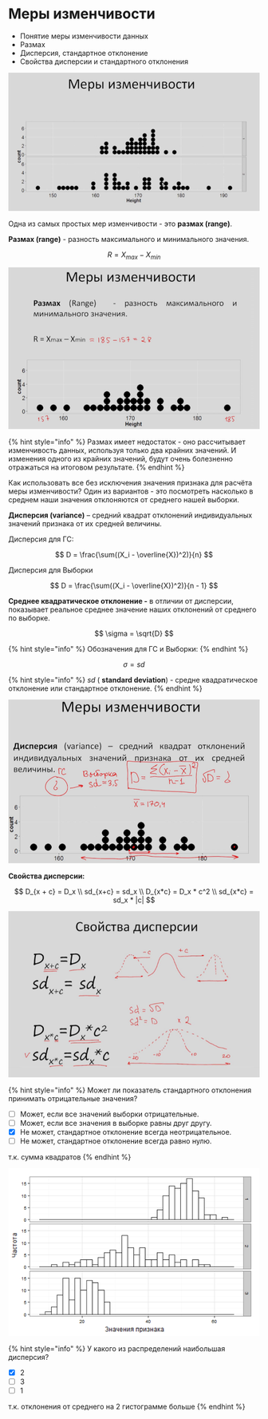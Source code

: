 # Меры изменчивости

* Понятие меры изменчивости данных
* Размах
* Дисперсия, стандартное отклонение
* Свойства дисперсии и стандартного отклонения

![&#x414;&#x432;&#x430; &#x440;&#x430;&#x441;&#x43F;&#x440;&#x435;&#x434;&#x435;&#x43B;&#x435;&#x43D;&#x438;&#x44F; &#x43E;&#x442;&#x43B;&#x438;&#x447;&#x430;&#x44E;&#x442;&#x441;&#x44F; &#x43F;&#x43E; &#x438;&#x437;&#x43C;&#x435;&#x43D;&#x447;&#x438;&#x432;&#x43E;&#x441;&#x442;&#x438;](../.gitbook/assets/image%20%287%29.png)

Одна из самых простых мер изменчивости - это **размах \(range\)**.

**Размах \(range\)** - разность максимального и минимального значения.

$$
R = X_{max} - X_{min}
$$

![&#x420;&#x430;&#x437;&#x43C;&#x430;&#x445;](../.gitbook/assets/image%20%2813%29.png)

{% hint style="info" %}
Размах имеет недостаток - оно рассчитывает изменчивость данных, используя только два крайних значений. И изменения одного из крайних значений, будут очень болезненно отражаться на итоговом результате. 
{% endhint %}

Как использовать все без исключения значения признака для расчёта меры изменчивости? Один из вариантов - это посмотреть насколько в среднем наши значения отклоняются от среднего нашей выборки.

**Дисперсия \(variance\)** – средний квадрат отклонений индивидуальных значений признака от их средней величины.

Дисперсия для ГС:

$$
D = \frac{\sum((X_i - \overline{X})^2)}{n}
$$

Дисперсия для Выборки

$$
D = \frac{\sum((X_i - \overline{X})^2)}{n - 1}
$$

**Среднее квадратическое отклонение -** в отличии от дисперсии, показывает реальное среднее значение наших отклонений от среднего по выборке.

$$
\sigma = \sqrt{D}
$$

{% hint style="info" %}
Обозначения для ГС и Выборки:
{% endhint %}

$$
\sigma = sd
$$

{% hint style="info" %}
_sd_ \( **standard deviation**\) - средне квадратическое отклонение или стандартное отклонение.
{% endhint %}

![&#x414;&#x438;&#x441;&#x43F;&#x435;&#x440;&#x441;&#x438;&#x44F;](../.gitbook/assets/image%20%2811%29.png)

**Свойства дисперсии:**

$$
D_{x + c} = D_x  \\
sd_{x+c} = sd_x \\
D_{x*c} = D_x * c^2 \\
sd_{x*c} = sd_x * |c|
$$

![&#x421;&#x432;&#x43E;&#x439;&#x441;&#x442;&#x432;&#x430; &#x434;&#x438;&#x441;&#x43F;&#x435;&#x440;&#x441;&#x438;&#x438;](../.gitbook/assets/image%20%2817%29.png)

{% hint style="info" %}
Может ли показатель стандартного отклонения принимать отрицательные значения?

* [ ] Может, если все значений выборки отрицательные.
* [ ] Может, если все значения в выборке равны друг другу.
* [x] Не может, стандартное отклонение всегда неотрицательное.
* [ ] Не может, стандартное отклонение всегда равно нулю.

т.к. сумма квадратов
{% endhint %}

![](../.gitbook/assets/image%20%282%29.png)

{% hint style="info" %}
У какого из распределений наибольшая дисперсия?

* [x] 2
* [ ] 3
* [ ] 1

т.к. отклонения от среднего на 2 гистограмме больше
{% endhint %}

